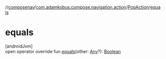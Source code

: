 //[composenav](../../../index.md)/[com.adamkobus.compose.navigation.action](../index.md)/[PopAction](index.md)/[equals](equals.md)

# equals

[androidJvm]\
open operator override fun [equals](equals.md)(other: [Any](https://kotlinlang.org/api/latest/jvm/stdlib/kotlin/-any/index.html)?): [Boolean](https://kotlinlang.org/api/latest/jvm/stdlib/kotlin/-boolean/index.html)
